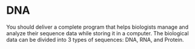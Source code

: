 # DNA
You should deliver a complete program that helps biologists manage and analyze their sequence data while storing it in a computer. The biological data can be divided into 3 types of sequences: DNA, RNA, and Protein.
